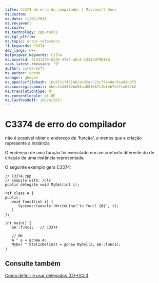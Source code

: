 ```yaml
---
title: C3374 de erro do compilador | Microsoft Docs
ms.custom: 
ms.date: 11/04/2016
ms.reviewer: 
ms.suite: 
ms.technology: cpp-tools
ms.tgt_pltfrm: 
ms.topic: error-reference
f1_keywords: C3374
dev_langs: C++
helpviewer_keywords: C3374
ms.assetid: 41431299-bd20-47d4-a0c8-1334dd79018b
caps.latest.revision: "9"
author: corob-msft
ms.author: corob
manager: ghogen
ms.openlocfilehash: 16c857cf431462abd2acc21cf7444ec0aad2d075
ms.sourcegitcommit: ebec1d449f2bd98aa851667c2bfeb7e27ce657b2
ms.translationtype: MT
ms.contentlocale: pt-BR
ms.lasthandoff: 10/24/2017
---
```

# <a name="compiler-error-c3374"></a>C3374 de erro do compilador
não é possível obter o endereço de 'função', a menos que a criação represente a instância  
  
 O endereço de uma função foi executado em um contexto diferente do de criação de uma instância representada.  
  
 O seguinte exemplo gera C3374:  
  
```  
// C3374.cpp  
// compile with: /clr  
public delegate void MyDel(int i);  
  
ref class A {  
public:  
   void func1(int i) {  
      System::Console::WriteLine("in func1 {0}", i);  
   }  
};  
  
int main() {  
   &A::func1;   // C3374  
  
   // OK  
   A ^ a = gcnew A;  
   MyDel ^ StaticDelInst = gcnew MyDel(a, &A::func1);  
}  
```  
  
## <a name="see-also"></a>Consulte também  
 [Como definir e usar delegados (C++/CLI)](../../dotnet/how-to-define-and-use-delegates-cpp-cli.md)